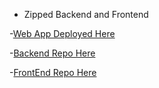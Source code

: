 - Zipped Backend and Frontend 

-[Web App Deployed Here](https://study-planner-01.herokuapp.com/)

-[Backend Repo Here](https://github.com/naman-verma-01/StudySession-Backend)


-[FrontEnd Repo Here](https://github.com/naman-verma-01/Study-Session-Front-end)
